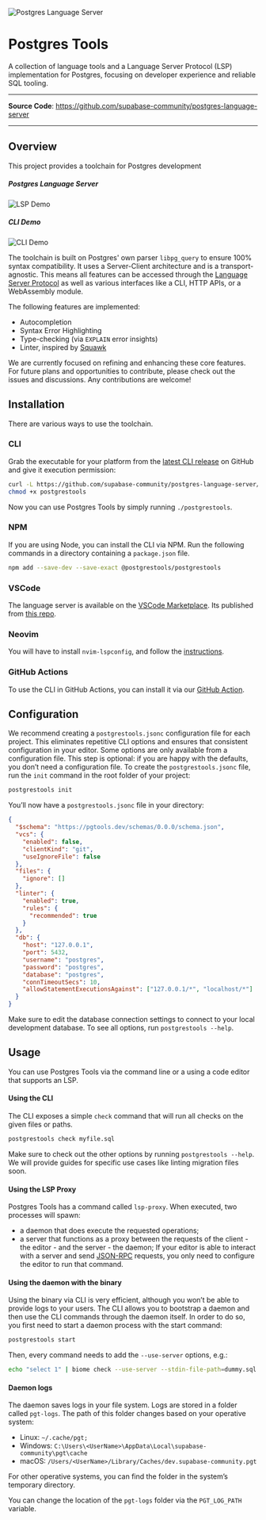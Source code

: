![Postgres Language Server](images/pls-github.png)

# Postgres Tools

A collection of language tools and a Language Server Protocol (LSP) implementation for Postgres, focusing on developer experience and reliable SQL tooling.

---

**Source Code**: <a href="https://github.com/supabase-community/postgres-language-server" target="_blank">https://github.com/supabase-community/postgres-language-server</a>

---

## Overview

This project provides a toolchain for Postgres development

##### Postgres Language Server

![LSP Demo](images/lsp-demo.gif)

##### CLI Demo

![CLI Demo](images/cli-demo.png)

The toolchain is built on Postgres' own parser `libpg_query` to ensure 100% syntax compatibility. It uses a Server-Client architecture and is a transport-agnostic. This means all features can be accessed through the [Language Server Protocol](https://microsoft.github.io/language-server-protocol/) as well as various interfaces like a CLI, HTTP APIs, or a WebAssembly module.

The following features are implemented:

- Autocompletion
- Syntax Error Highlighting
- Type-checking (via `EXPLAIN` error insights)
- Linter, inspired by [Squawk](https://squawkhq.com)

We are currently focused on refining and enhancing these core features. For future plans and opportunities to contribute, please check out the issues and discussions. Any contributions are welcome!

## Installation

There are various ways to use the toolchain.

### CLI

Grab the executable for your platform from the [latest CLI release](https://github.com/supabase-community/postgres-language-server/releases/latest) on GitHub and give it execution permission:

```sh
curl -L https://github.com/supabase-community/postgres-language-server/releases/download/<version>/postgrestools_aarch64-apple-darwin -o postgrestools
chmod +x postgrestools
```

Now you can use Postgres Tools by simply running `./postgrestools`.

### NPM

If you are using Node, you can install the CLI via NPM. Run the following commands in a directory containing a `package.json` file.

```sh
npm add --save-dev --save-exact @postgrestools/postgrestools
```

### VSCode

The language server is available on the [VSCode Marketplace](https://marketplace.visualstudio.com/items?itemName=Supabase.postgrestools). Its published from [this repo](https://github.com/supabase-community/postgrestools-vscode).

### Neovim

You will have to install `nvim-lspconfig`, and follow the [instructions](https://github.com/neovim/nvim-lspconfig/blob/master/doc/configs.md#postgres_lsp).

### GitHub Actions

To use the CLI in GitHub Actions, you can install it via our [GitHub Action](https://github.com/supabase-community/postgrestools-cli-action).

## Configuration

We recommend creating a `postgrestools.jsonc` configuration file for each project. This eliminates repetitive CLI options and ensures that consistent configuration in your editor. Some options are only available from a configuration file. This step is optional: if you are happy with the defaults, you don’t need a configuration file. To create the `postgrestools.jsonc` file, run the `init` command in the root folder of your project:

```sh
postgrestools init
```

You’ll now have a `postgrestools.jsonc` file in your directory:

[//]: # "BEGIN DEFAULT_CONFIGURATION"

```json
{
  "$schema": "https://pgtools.dev/schemas/0.0.0/schema.json",
  "vcs": {
    "enabled": false,
    "clientKind": "git",
    "useIgnoreFile": false
  },
  "files": {
    "ignore": []
  },
  "linter": {
    "enabled": true,
    "rules": {
      "recommended": true
    }
  },
  "db": {
    "host": "127.0.0.1",
    "port": 5432,
    "username": "postgres",
    "password": "postgres",
    "database": "postgres",
    "connTimeoutSecs": 10,
    "allowStatementExecutionsAgainst": ["127.0.0.1/*", "localhost/*"]
  }
}
```

[//]: # "END DEFAULT_CONFIGURATION"

Make sure to edit the database connection settings to connect to your local development database. To see all options, run `postgrestools --help`.

## Usage

You can use Postgres Tools via the command line or a using a code editor that supports an LSP.

#### Using the CLI

The CLI exposes a simple `check` command that will run all checks on the given files or paths.

```sh
postgrestools check myfile.sql
```

Make sure to check out the other options by running `postgrestools --help`. We will provide guides for specific use cases like linting migration files soon.

#### Using the LSP Proxy

Postgres Tools has a command called `lsp-proxy`. When executed, two processes will spawn:

- a daemon that does execute the requested operations;
- a server that functions as a proxy between the requests of the client - the editor - and the server - the daemon;
  If your editor is able to interact with a server and send [JSON-RPC](https://www.jsonrpc.org) requests, you only need to configure the editor to run that command.

#### Using the daemon with the binary

Using the binary via CLI is very efficient, although you won’t be able to provide logs to your users. The CLI allows you to bootstrap a daemon and then use the CLI commands through the daemon itself.
In order to do so, you first need to start a daemon process with the start command:

```sh
postgrestools start
```

Then, every command needs to add the `--use-server` options, e.g.:

```sh
echo "select 1" | biome check --use-server --stdin-file-path=dummy.sql
```

#### Daemon logs

The daemon saves logs in your file system. Logs are stored in a folder called `pgt-logs`. The path of this folder changes based on your operative system:

- Linux: `~/.cache/pgt;`
- Windows: `C:\Users\<UserName>\AppData\Local\supabase-community\pgt\cache`
- macOS: `/Users/<UserName>/Library/Caches/dev.supabase-community.pgt`

For other operative systems, you can find the folder in the system’s temporary directory.

You can change the location of the `pgt-logs` folder via the `PGT_LOG_PATH` variable.
